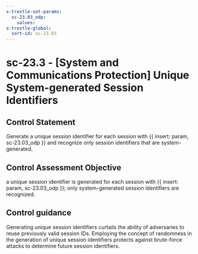 ```yaml
---
x-trestle-set-params:
  sc-23.03_odp:
    values:
x-trestle-global:
  sort-id: sc-23.03
---
```


# sc-23.3 - \[System and Communications Protection\] Unique System-generated Session Identifiers

## Control Statement

Generate a unique session identifier for each session with {{ insert: param, sc-23.03_odp }} and recognize only session identifiers that are system-generated.

## Control Assessment Objective

a unique session identifier is generated for each session with {{ insert: param, sc-23.03_odp }};
only system-generated session identifiers are recognized.

## Control guidance

Generating unique session identifiers curtails the ability of adversaries to reuse previously valid session IDs. Employing the concept of randomness in the generation of unique session identifiers protects against brute-force attacks to determine future session identifiers.
